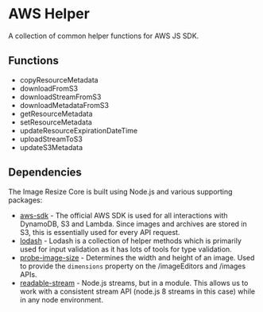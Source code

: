 # AWS Helper

A collection of common helper functions for AWS JS SDK.

## Functions
*  copyResourceMetadata
*  downloadFromS3
*  downloadStreamFromS3
*  downloadMetadataFromS3
*  getResourceMetadata
*  setResourceMetadata
*  updateResourceExpirationDateTime
*  uploadStreamToS3
*  updateS3Metadata

## Dependencies

The Image Resize Core is built using Node.js and various supporting packages:

* [aws-sdk](https://www.npmjs.org/package/aws-sdk) - The official AWS SDK is used for all interactions with DynamoDB, S3 and Lambda. Since images and archives are stored in S3, this is essentially used for every API request.
* [lodash](https://www.npmjs.org/package/lodash) - Lodash is a collection of helper methods which is primarily used for input validation as it has lots of tools for type validation.
* [probe-image-size](https://www.npmjs.org/package/probe-image-size) - Determines the width and height of an image. Used to provide the `dimensions` property on the /imageEditors and /images APIs.
* [readable-stream](https://www.npmjs.org/package/readable-stream) - Node.js streams, but in a module. This allows us to work with a consistent stream API (node.js 8 streams in this case) while in any node environment.
